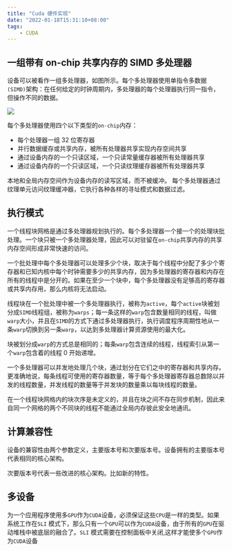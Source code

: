 ```yaml
---
title: "Cuda 硬件实现"
date: "2022-01-18T15:31:10+08:00"
tags:
    - CUDA
---
```


## 一组带有 on-chip 共享内存的 SIMD 多处理器

设备可以被看作一组多处理器，如图所示。每个多处理器使用单指令多数据`(SIMD)`架构：在任何给定的时钟周期内，多处理器的每个处理器执行同一指令，但操作不同的数据。

![](https://i.imgur.com/zb9GQPd.png)

每个多处理器使用四个以下类型的`on-chip`内存：

- 每个处理器一组 $32$ 位寄存器
- 并行数据缓存或共享内存，被所有处理器共享实现内存空间共享
- 通过设备内存的一个只读区域，一个只读常量缓存器被所有处理器共享
- 通过设备内存的一个只读区域，一个只读纹理缓存器被所有处理器共享

本地和全局内存空间作为设备内存的读写区域，而不被缓冲。
每个多处理器通过纹理单元访问纹理缓冲器，它执行各种各样的寻址模式和数据过滤。

## 执行模式

一个线程块网格是通过多处理器规划执行的。每个多处理器一个接一个的处理块批处理。一个块只被一个多处理器处理，因此可以对驻留在`on-chip`共享内存的共享内存空间形成非常快速的访问。

一个批处理中每个多处理器可以处理多少个块，取决于每个线程中分配了多少个寄存器和已知内核中每个时钟需要多少的共享内存，因为多处理器的寄存器和内存在所有的线程中是分开的。如果在至少一个块中，每个多处理器没有足够高的寄存器或共享内存用，那么内核将无法启动。

线程块在一个批处理中被一个多处理器执行，被称为`active`，每个`active`块被划分成`SIMD`线程组，被称为`warps`；每一条这样的`warp`包含数量相同的线程，叫做`warp`大小，并且在`SIMD`的方式下通过多处理器执行，执行调度程序周期性地从一条`warp`切换到另一条`warp`，以达到多处理器计算资源使用的最大化。

块被划分成`warp`的方式总是相同的；每条`warp`包含连续的线程，线程索引从第一个`warp`包含着的线程 0 开始递增。

一个多处理器可以并发地处理几个块，通过划分在它们之中的寄存器和共享内存。更准确地说，每条线程可使用的寄存器数量，等于每个多处理器寄存器总数除以并发的线程数量，并发线程的数量等于并发块的数量乘以每块线程的数量。

在一个线程块网格内的块次序是未定义的，并且在块之间不存在同步机制，因此来自同一个网格的两个不同块的线程不能通过全局内存彼此安全地通讯。

## 计算兼容性

设备的兼容性由两个参数定义，主要版本号和次要版本号。设备拥有的主要版本号代表相同的核心架构。

次要版本号代表一些改进的核心架构。比如新的特性。

## 多设备

为一个应用程序使用多`GPU`作为`CUDA`设备，必须保证这些`CPU`是一样的类型。如果系统工作在`SLI` 模式下，那么只有一个`GPU`可以作为`CUDA`设备，由于所有的`GPU`在驱动堆栈中被底层的融合了。`SLI` 模式需要在控制面板中关闭,这样才能使多个`GPU`作为`CUDA`设备
